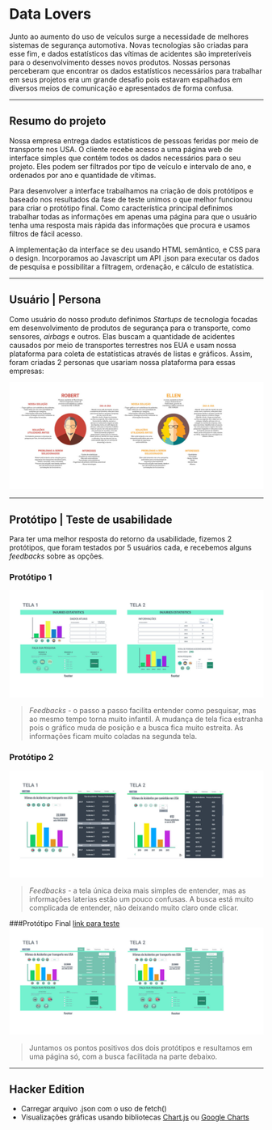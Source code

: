 # Data Lovers
Junto ao aumento do uso de veículos surge a necessidade de melhores sistemas de segurança automotiva. Novas tecnologias são criadas para esse fim, e dados estatísticos das vítimas de acidentes são impreteríveis para o desenvolvimento desses novos produtos. Nossas personas perceberam que encontrar os dados estatísticos necessários para trabalhar em seus projetos era um grande desafio pois estavam espalhados em diversos meios de comunicação e apresentados de forma confusa. 

---
## Resumo do projeto
Nossa empresa entrega dados estatísticos de pessoas feridas por meio de transporte nos USA. O cliente recebe acesso a uma página web de interface simples que contém todos os dados necessários para o seu projeto. Eles podem ser filtrados por tipo de veículo e intervalo de ano, e ordenados por ano e quantidade de vítimas.

Para desenvolver a interface trabalhamos na criação de dois protótipos e baseado nos resultados da fase de teste unimos o que melhor funcionou para criar o protótipo final. Como característica principal definimos trabalhar todas as informações em apenas uma página para que o usuário tenha uma resposta mais rápida das informações que procura e usamos filtros de fácil acesso.

A implementação da interface se deu usando HTML semântico, e CSS para o design. Incorporamos ao Javascript um API .json para executar os dados de pesquisa e possibilitar a filtragem, ordenação, e cálculo de estatística. 


---
## Usuário | Persona
Como usuário do nosso produto definimos *Startups* de tecnologia focadas em desenvolvimento de produtos de segurança para o transporte, como sensores, *airbags* e outros. Elas buscam a quantidade de acidentes causados por meio de transportes terrestres nos EUA e usam nossa plataforma para coleta de estatísticas através de listas e gráficos.
Assim, foram criadas 2 personas que usariam nossa plataforma para essas empresas:

![Personas-Robert-Ellen](persona-data-lovers.jpg)

---
## Protótipo | Teste de usabilidade
Para ter uma melhor resposta do retorno da usabilidade, fizemos 2 protótipos, que foram testados por 5 usuários cada, e recebemos alguns *feedbacks* sobre as opções.

### Protótipo 1
![Protótipo-1](prototipo1-data-lovers.jpg)

>*Feedbacks* - o passo a passo facilita entender como pesquisar, mas ao mesmo tempo torna muito infantil. A mudança de tela fica estranha pois o gráfico muda de posição e a busca fica muito estreita. As informações ficam muito coladas na segunda tela.

### Protótipo 2
![Protótipo-2](prototipo2-data-lovers.jpg)

>*Feedbacks* - a tela única deixa mais simples de entender, mas as informações laterias estão um pouco confusas. A busca está muito complicada de entender, não deixando muito claro onde clicar.

###Protótipo Final
[link para teste](https://marvelapp.com/b2e0160/)
![Protótipo-final](prototipofinal-data-lovers.jpg)

>Juntamos os pontos positivos dos dois protótipos e resultamos em uma página só, com a busca facilitada na parte debaixo.

---
## Hacker Edition
* Carregar arquivo .json com o uso de fetch()
* Visualizações gráficas usando bibliotecas [Chart.js](https://www.chartjs.org/) ou [Google Charts](https://developers.google.com/chart/)